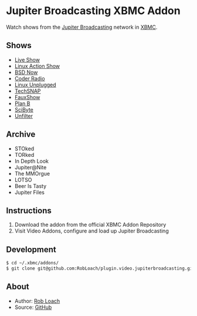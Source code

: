 # Jupiter Broadcasting XBMC Addon

Watch shows from the [Jupiter Broadcasting](http://jupiterbroadcasting.com) network in [XBMC](http://xbmc.org/).


## Shows

* [Live Show](http://jblive.tv)
* [Linux Action Show](http://www.jupiterbroadcasting.com/show/linuxactionshow/)
* [BSD Now](http://www.jupiterbroadcasting.com/show/bsdnow/)
* [Coder Radio](http://www.jupiterbroadcasting.com/show/coderradio/)
* [Linux Unplugged](http://www.jupiterbroadcasting.com/show/linuxun/)
* [TechSNAP](http://www.jupiterbroadcasting.com/show/techsnap/)
* [FauxShow](http://www.jupiterbroadcasting.com/show/fauxshow/)
* [Plan B](http://www.jupiterbroadcasting.com/show/planb/)
* [SciByte](http://www.jupiterbroadcasting.com/show/scibyte/)
* [Unfilter](http://www.jupiterbroadcasting.com/show/unfilter/)

## Archive

* STOked
* TORked
* In Depth Look
* Jupiter@Nite
* The MMOrgue
* LOTSO
* Beer Is Tasty
* Jupiter Files


## Instructions

1. Download the addon from the official XBMC Addon Repository
2. Visit Video Addons, configure and load up Jupiter Broadcasting


## Development

```bash
$ cd ~/.xbmc/addons/
$ git clone git@github.com:RobLoach/plugin.video.jupiterbroadcasting.git
```


## About

* Author: [Rob Loach](http://robloach.net)
* Source: [GitHub](http://github.com/RobLoach/plugin.video.jupiterbroadcasting/)
